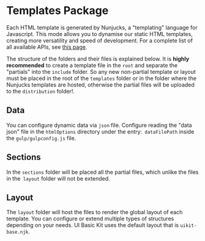 # Templates Package

Each HTML template is generated by Nunjucks, a "templating" language for Javascript. This mode allows you to dynamise our static HTML templates, creating more versatility and speed of development.
For a complete list of all available APIs, see [this page](https://mozilla.github.io/nunjucks/templating.html).

The structure of the folders and their files is explained below.
It is **highly recommended** to create a template file in the `root` and separate the "partials" into the `include` folder. So any new non-partial template or layout must be placed in the root of the `templates` folder or in the folder where the Nunjucks templates are hosted, otherwise the partial files will be uploaded to the `distribution` folder!.

## Data

You can configure dynamic data via `json` file.
Configure reading the "data json" file in the `htmlOptions` directory under the entry:` dataFilePath` inside the `gulp/gulpconfig.js` file.

## Sections

In the `sections` folder will be placed all the partial files, which unlike the files in the` layout` folder will not be extended.

## Layout

The `layout` folder will host the files to render the global layout of each template. You can configure or extend multiple types of structures depending on your needs. UI Basic Kit uses the default layout that is `uikit-base.njk`.
